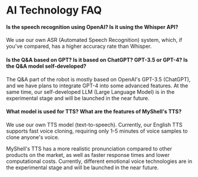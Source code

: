 # AI Technology FAQ

#### Is the speech recognition using OpenAI? Is it using the Whisper API?

We use our own ASR (Automated Speech Recognition) system, which, if you've compared, has a higher accuracy rate than Whisper.

#### Is the Q&A based on GPT? Is it based on ChatGPT? GPT-3.5 or GPT-4? Is the Q&A model self-developed?

The Q&A part of the robot is mostly based on OpenAI's GPT-3.5 (ChatGPT), and we have plans to integrate GPT-4 into some advanced features. At the same time, our self-developed LLM (Large Language Model) is in the experimental stage and will be launched in the near future.

#### What model is used for TTS? What are the features of MyShell's TTS?

We use our own TTS model (text-to-speech). Currently, our English TTS supports fast voice cloning, requiring only 1-5 minutes of voice samples to clone anyone's voice.

MyShell's TTS has a more realistic pronunciation compared to other products on the market, as well as faster response times and lower computational costs. Currently, different emotional voice technologies are in the experimental stage and will be launched in the near future.